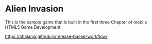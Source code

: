 Alien Invasion
==============
This is the sample game that is built in the first three Chapter of
mobile HTML5 Game Development.

https://ahalamir.github.io/release-based-workflow/


